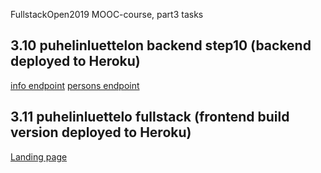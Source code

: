 FullstackOpen2019 MOOC-course, part3 tasks

## 3.10 puhelinluettelon backend step10 (backend deployed to Heroku)

[info endpoint](https://fullstack-phonebook-anniluo.herokuapp.com/info)
[persons endpoint](https://fullstack-phonebook-anniluo.herokuapp.com/api/persons)


## 3.11 puhelinluettelo fullstack (frontend build version deployed to Heroku)

[Landing page](https://fullstack-phonebook-anniluo.herokuapp.com/)





